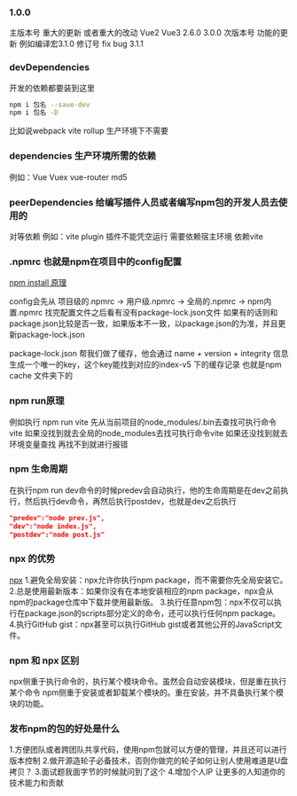 ### 1.0.0
主版本号 重大的更新 或者重大的改动 Vue2 Vue3  2.6.0 3.0.0
次版本号 功能的更新 例如编译宏3.1.0
修订号 fix bug 3.1.1

### devDependencies
开发的依赖都要装到这里
```sh
npm i 包名 --save-dev
npm i 包名 -D
```
比如说webpack vite rollup 生产环境下不需要

### dependencies 生产环境所需的依赖
例如：Vue Vuex vue-router md5

### peerDependencies 给编写插件人员或者编写npm包的开发人员去使用的
对等依赖
例如：vite plugin 插件不能凭空运行 需要依赖宿主环境 依赖vite

### .npmrc 也就是npm在项目中的config配置
[npm install 原理](https://juejin.cn/post/7261119531891490877)

config会先从 项目级的.npmrc -> 用户级.npmrc -> 全局的.npmrc -> npm内置.npmrc
找完配置文件之后看有没有package-lock.json文件 如果有的话则和package.json比较是否一致，如果版本不一致，以package.json的为准，并且更新package-lock.json

package-lock.json 帮我们做了缓存，他会通过 name + version + integrity 信息生成一个唯一的key，这个key能找到对应的index-v5 下的缓存记录 也就是npm cache 文件夹下的

### npm run原理
例如执行 npm run vite
先从当前项目的node_modules/.bin去查找可执行命令vite
如果没找到就去全局的node_modules去找可执行命令vite
如果还没找到就去环境变量查找
再找不到就进行报错

### npm 生命周期
在执行npm run dev命令的时候predev会自动执行，他的生命周期是在dev之前执行，然后执行dev命令，再然后执行postdev，也就是dev之后执行
```json
"predev":"node prev.js",
"dev":"node index.js",
"postdev":"node post.js"
```

### npx 的优势
[npx](https://juejin.cn/post/7261423108509302842)
1.避免全局安装：npx允许你执行npm package，而不需要你先全局安装它。
2.总是使用最新版本：如果你没有在本地安装相应的npm package，npx会从npm的package仓库中下载并使用最新版。
3.执行任意npm包：npx不仅可以执行在package.json的scripts部分定义的命令，还可以执行任何npm package。
4.执行GitHub gist：npx甚至可以执行GitHub gist或者其他公开的JavaScript文件。

### npm 和 npx 区别
npx侧重于执行命令的，执行某个模块命令。虽然会自动安装模块，但是重在执行某个命令
npm侧重于安装或者卸载某个模块的。重在安装，并不具备执行某个模块的功能。


### 发布npm的包的好处是什么

1.方便团队或者跨团队共享代码，使用npm包就可以方便的管理，并且还可以进行版本控制
2.做开源造轮子必备技术，否则你做完的轮子如何让别人使用难道是U盘拷贝？
3.面试题我面字节的时候就问到了这个
4.增加个人IP 让更多的人知道你的技术能力和贡献

